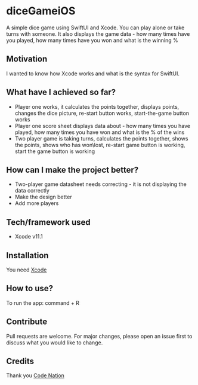 # diceGameiOS
A simple dice game using SwiftUI and Xcode. You can play alone or take turns with someone. It also displays the game data - how many times have you played, how many times have you won and what is the winning %


## Motivation
I wanted to know how Xcode works and what is the syntax for SwiftUI.

## What have I achieved so far?
* Player one works, it calculates the points together, displays points, changes the dice picture, re-start button works, start-the-game button works
* Player one score sheet displays data about - how many times you have played, how many times you have won and what is the % of the wins
* Two player game is taking turns, calculates the points together, shows the points, shows who has won\lost, re-start game button is working, start the game button is working 

## How can I make the project better?
* Two-player game datasheet needs correcting - it is not displaying the data correctly
* Make the design better
* Add more players


## Tech/framework used
* Xcode v11.1


## Installation
You need [Xcode](https://developer.apple.com/xcode/)


## How to use?
To run the app: command + R


## Contribute
Pull requests are welcome. For major changes, please open an issue first to discuss what you would like to change.

## Credits
Thank you [Code Nation](https://wearecodenation.com/)
